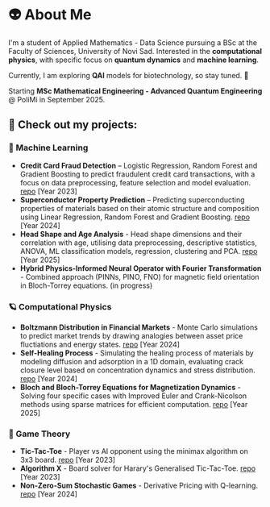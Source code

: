 # 👽 About Me

I'm a student of Applied Mathematics - Data Science pursuing a BSc at the Faculty of Sciences, University of Novi Sad. Interested in the **computational physics**, with specific focus on **quantum dynamics** and **machine learning**.

Currently, I am exploring **QAI** models for biotechnology, so stay tuned. 🧬

Starting **MSc Mathematical Engineering - Advanced Quantum Engineering** @ PoliMi in September 2025. 

## 🚀 Check out my projects:

### 🤖 Machine Learning
- **Credit Card Fraud Detection** – Logistic Regression, Random Forest and Gradient Boosting to predict fraudulent credit card transactions, with a focus on data preprocessing, feature selection and model evaluation. [repo](https://github.com/al3gzy/credit_card_fraud) [Year 2023]
- **Superconductor Property Prediction** – Predicting superconducting properties of materials based on their atomic structure and composition using Linear Regression, Random Forest and Gradient Boosting. [repo](https://github.com/al3gzy/superconductor_property) [Year 2024]
- **Head Shape and Age Analysis** - Head shape dimensions and their correlation with age, utilising data preprocessing, descriptive statistics, ANOVA, ML classification models, regression, clustering and PCA. [repo](https://github.com/al3gzy/head_shape_and_age) [Year 2025]
- **Hybrid Physics-Informed Neural Operator with Fourier Transformation** - Combined approach (PINNs, PINO, FNO) for magnetic field orientation in Bloch-Torrey equations. (in progress)

### 🪐 Computational Physics
- **Boltzmann Distribution in Financial Markets** - Monte Carlo simulations to predict market trends by drawing analogies between asset price fluctiations and energy states. [repo](https://github.com/al3gzy/boltzmann_financial_markets) [Year 2024]
- **Self-Healing Process** - Simulating the healing process of materials by modeling diffusion and adsorption in a 1D domain, evaluating crack closure level based on concentration dynamics and stress distribution. [repo](https://github.com/al3gzy/self_healing_rd_eq) [Year 2024]
- **Bloch and Bloch-Torrey Equations for Magnetization Dynamics** - Solving four specific cases with Improved Euler and Crank-Nicolson methods using sparse matrices for efficient computation. [repo](https://github.com/al3gzy/bloch_numerical) [Year 2025]

### 🎲 Game Theory
- **Tic-Tac-Toe** - Player vs AI opponent using the minimax algorithm on 3x3 board. [repo](https://github.com/al3gzy/tic_tac_toe) [Year 2023]
- **Algorithm X** - Board solver for Harary's Generalised Tic-Tac-Toe. [repo](https://github.com/al3gzy/animal_t3) [Year 2023]
- **Non-Zero-Sum Stochastic Games** - Derivative Pricing with Q-learning. [repo](https://github.com/al3gzy/q-learning_non-zero-sum) [Year 2024]

